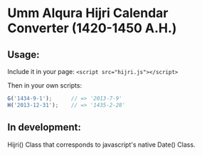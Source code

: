 Umm Alqura Hijri Calendar Converter (1420-1450 A.H.)
====================================================

Usage:
-------
Include it in your page:
`<script src="hijri.js"></script>`

Then in your own scripts:
```javascript
G('1434-9-1'); 		// => '2013-7-9'
H('2013-12-31'); 	// => '1435-2-28'
```

In development:
----------------
Hijri() Class that corresponds to javascript's native Date() Class.
